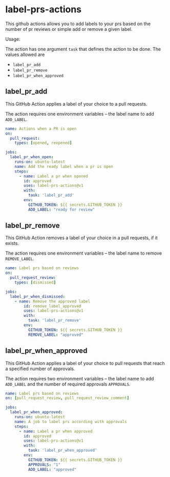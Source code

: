 # label-prs-actions

This github actions allows you to add labels to your prs based on the number of pr reviews or simple add or remove a given label.

Usage:

The action has one argument `task` that defines the action to be done. The values allowed are 
- `label_pr_add`
- `label_pr_remove`
- `label_pr_when_approved`

## label_pr_add
This GitHub Action applies a label of your choice to a pull requests.

The action requires one environment variables – the label name to add `ADD_LABEL`.

``` yaml
name: Actions when a PR is open
on:
  pull_request:
    types: [opened, reopened]

jobs:
  label_pr_when_open:
    runs-on: ubuntu-latest
    name: Add the ready label when a pr is open
    steps:
      - name: Label a pr when opened
        id: approved
        uses: label-prs-actions@v1
        with:
          task: 'label_pr_add'
        env:
          GITHUB_TOKEN: ${{ secrets.GITHUB_TOKEN }}
          ADD_LABEL: "ready for review"
```

## label_pr_remove
This GitHub Action removes a label of your choice in a pull requests, if it exists.

The action requires one environment variables – the label name to remove `REMOVE_LABEL`.

``` yaml
name: Label prs based on reviews
on: 
  pull_request_review:
    types: [dismissed]

jobs:
  label_pr_when_dismissed:
    - name: Remove the approved label
        id: remove_label_approved
        uses: label-prs-actions@v1
        with:
          task: 'label_pr_remove'
        env:
          GITHUB_TOKEN: ${{ secrets.GITHUB_TOKEN }}
          REMOVE_LABEL: "approved"
```

## label_pr_when_approved

This GitHub Action applies a label of your choice to pull requests that reach a specified number of approvals.

The action requires two environment variables – the label name to add `ADD_LABEL` and the number of required approvals `APPROVALS`.

``` yaml
name: Label prs based on reviews
on: [pull_request_review, pull_request_review_comment]

jobs:
  label_pr_when_approved:
    runs-on: ubuntu-latest
    name: A job to label prs according with approvals
    steps:
      - name: Label a pr when approved
        id: approved
        uses: label-prs-actions@v1
        with:
          task: 'label_pr_when_approved'
        env:
          GITHUB_TOKEN: ${{ secrets.GITHUB_TOKEN }}
          APPROVALS: "1"
          ADD_LABEL: "approved"
```